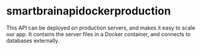# smartbrainapidockerproduction

This API can be deployed on production servers, and makes it easy to scale our app.
It contains the server files in a Docker container, and connects to databases externally.
